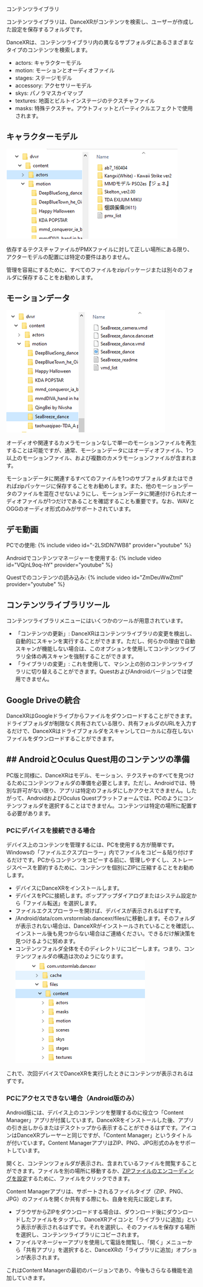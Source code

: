 コンテンツライブラリ

コンテンツライブラリは、DanceXRがコンテンツを検索し、ユーザーが作成した設定を保存するフォルダです。

DanceXRは、コンテンツライブラリ内の異なるサブフォルダにあるさまざまなタイプのコンテンツを検索します。
- actors: キャラクターモデル
- motion: モーションとオーディオファイル
- stages: ステージモデル
- accessory: アクセサリーモデル
- skys: パノラマスカイマップ
- textures: 地面とビルトインステージのテクスチャファイル
- masks: 特殊テクスチャ。アウトフィットとパーティクルエフェクトで使用されます。

## キャラクターモデル

![actorsフォルダの例](/images/content_actors.PNG)

依存するテクスチャファイルがPMXファイルに対して正しい場所にある限り、アクターモデルの配置には特定の要件はありません。

管理を容易にするために、すべてのファイルをzipパッケージまたは別々のフォルダに保存することをお勧めします。

## モーションデータ

![motionフォルダの例](/images/content_motion.PNG)

オーディオや関連するカメラモーションなしで単一のモーションファイルを再生することは可能ですが、通常、モーションデータにはオーディオファイル、1つ以上のモーションファイル、および複数のカメラモーションファイルが含まれます。

モーションデータに関連するすべてのファイルを1つのサブフォルダまたはできればzipパッケージに保存することをお勧めします。また、他のモーションデータのファイルを混在させないようにし、モーションデータに関連付けられたオーディオファイルが1つだけであることを確認することも重要です。なお、WAVとOGGのオーディオ形式のみがサポートされています。

## デモ動画

PCでの使用:
{% include video id="-2LStDN7WB8" provider="youtube" %}

Androidでコンテンツマネージャーを使用する:
{% include video id="VQjnL9oq-hY" provider="youtube" %}

Questでのコンテンツの読み込み:
{% include video id="ZmDeuWwZtmI" provider="youtube" %}

## コンテンツライブラリツール
コンテンツライブラリメニューにはいくつかのツールが用意されています。

* 「コンテンツの更新」: DanceXRはコンテンツライブラリの変更を検出し、自動的にスキャンを実行することができます。ただし、何らかの理由で自動スキャンが機能しない場合は、このオプションを使用してコンテンツライブラリ全体の再スキャンを強制することができます。
* 「ライブラリの変更」: これを使用して、マシン上の別のコンテンツライブラリに切り替えることができます。QuestおよびAndroidバージョンでは使用できません。

## Google Driveの統合
DanceXRはGoogleドライブからファイルをダウンロードすることができます。ドライブフォルダが制限なく共有されている限り、共有フォルダのURLを入力するだけで、DanceXRはドライブフォルダをスキャンしてローカルに存在しないファイルをダウンロードすることができます。
## ## AndroidとOculus Quest用のコンテンツの準備

PC版と同様に、DanceXRはモデル、モーション、テクスチャのすべてを見つけるためにコンテンツフォルダの準備を必要とします。ただし、Androidでは、特別な許可がない限り、アプリは特定のフォルダにしかアクセスできません。したがって、AndroidおよびOculus Questプラットフォームでは、PCのようにコンテンツフォルダを選択することはできません。コンテンツは特定の場所に配置する必要があります。

### PCにデバイスを接続できる場合

デバイス上のコンテンツを管理するには、PCを使用する方が簡単です。Windowsの「ファイルエクスプローラー」内でファイルをコピー＆貼り付けするだけです。PCからコンテンツをコピーする前に、管理しやすくし、ストレージスペースを節約するために、コンテンツを個別にZIPに圧縮することをお勧めします。

* デバイスにDanceXRをインストールします。
* デバイスをPCに接続します。ポップアップダイアログまたはシステム設定から「ファイル転送」を選択します。
* ファイルエクスプローラーを開けば、デバイスが表示されるはずです。
* /Android/data/com.vrstormlab.dancexr/files/に移動します。そのフォルダが表示されない場合は、DanceXRがインストールされていることを確認し、インストール後も見つからない場合はご連絡ください。できるだけ解決策を見つけるように努めます。
* コンテンツフォルダ全体をそのディレクトリにコピーします。つまり、コンテンツフォルダの構造は次のようになります。![example folder](/images/content_folder_android.png)

これで、次回デバイスでDanceXRを実行したときにコンテンツが表示されるはずです。

### PCにアクセスできない場合（Android版のみ）

Android版には、デバイス上のコンテンツを整理するのに役立つ「Content Manager」アプリが付属しています。DanceXRをインストールした後、アプリの引き出しからまたはデスクトップから表示することができるはずです。アイコンはDanceXRプレーヤーと同じですが、「Content Manager」というタイトルが付いています。Content ManagerアプリはZIP、PNG、JPG形式のみをサポートしています。

開くと、コンテンツフォルダが表示され、含まれているファイルを閲覧することができます。ファイルを別の場所に移動するか、[ZIPファイルのエンコーディングを設定](zip_format.md)するために、ファイルをクリックできます。

Content Managerアプリは、サポートされるファイルタイプ（ZIP、PNG、JPG）のファイルを開くか共有する際にも、自身を宛先に設定します。

* ブラウザからZIPをダウンロードする場合は、ダウンロード後にダウンロードしたファイルをタップし、DanceXRアイコンと「ライブラリに追加」という表示が表示されるはずです。それを選択し、そのファイルを保存する場所を選択し、コンテンツライブラリにコピーされます。
* ファイルマネージャーアプリを使用して電話を閲覧し、「開く」メニューから「共有アプリ」を選択すると、DanceXRの「ライブラリに追加」オプションが表示されます。

これはContent Managerの最初のバージョンであり、今後もさらなる機能を追加していきます。